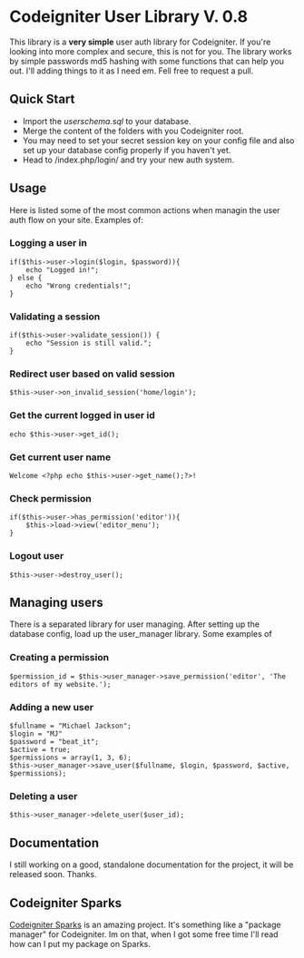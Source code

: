 # Codeigniter User Library V. 0.8
This library is a **very simple** user auth library for Codeigniter. If you're looking into more complex and secure, this is not for you.
The library works by simple passwords md5 hashing with some functions that can help you out.
I'll adding things to it as I need em. Fell free to request a pull.

## Quick Start
* Import the _userschema.sql_ to your database.
* Merge the content of the folders with you Codeigniter root.
* You may need to set your secret session key on your config file and also set up your database config properly if you haven't yet.
* Head to /index.php/login/ and try your new auth system.

## Usage
Here is listed some of the most common actions when managin the user auth flow on your site. Examples of:
### Logging a user in
	if($this->user->login($login, $password)){
		echo "Logged in!";
	} else {
		echo "Wrong credentials!";
	}

### Validating a session
	if($this->user->validate_session()) {
		echo "Session is still valid.";
	}

### Redirect user based on valid session
	$this->user->on_invalid_session('home/login');

### Get the current logged in user id
	echo $this->user->get_id();

### Get current user name
	Welcome <?php echo $this->user->get_name();?>!

### Check permission
	if($this->user->has_permission('editor')){
		$this->load->view('editor_menu');
	}

### Logout user
	$this->user->destroy_user();


## Managing users
There is a separated library for user managing. After setting up the database config, load up the user_manager library. Some examples of
### Creating a permission
	$permission_id = $this->user_manager->save_permission('editor', 'The editors of my website.');

### Adding a new user
	$fullname = "Michael Jackson";
	$login = "MJ"
	$password = "beat_it";
	$active = true;
	$permissions = array(1, 3, 6);
	$this->user_manager->save_user($fullname, $login, $password, $active, $permissions);


### Deleting a user
	$this->user_manager->delete_user($user_id);

## Documentation
I still working on a good, standalone documentation for the project, it will be released soon. Thanks.

## Codeigniter Sparks
[Codeigniter Sparks](http://getsparks.org/) is an amazing project. It's something like a "package manager" for Codeigniter. Im on that, when I got some free time I'll read how can I put my package on Sparks.
